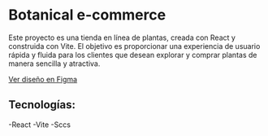 # Botanical e-commerce

Este proyecto es una tienda en línea de plantas, creada con React y construida con Vite. El objetivo es proporcionar una experiencia de usuario rápida y fluida para los clientes que desean explorar y comprar plantas de manera sencilla y atractiva.

[Ver diseño en Figma](https://www.figma.com/design/VMCdFejZYtudcUzrtCNqpG/botanical?node-id=0-1&m=dev&t=JATcduWpgPCm8cMg-1)

## Tecnologías:

-React
-Vite
-Sccs



